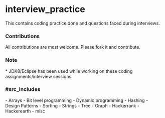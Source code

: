# interview_practice

This contains coding practice done and questions faced during interviews.

<h3>Contributions</h3>
All contributions are most welcome. Please fork it and contribute.

<h3>Note</h3>
* JDK8/Eclipse has been used while working on these coding assignments/interview sessions.

<h3>#src_includes</h3>
	- Arrays
	- Bit level programming
	- Dynamic programming
	- Hashing
	- Design Patterns
	- Sorting
	- Strings
	- Tree
	- Graph
	- Hackerrank
	- Hackerearth
	- misc
